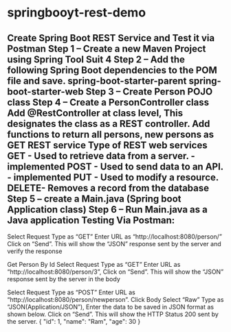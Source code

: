 
# springbooyt-rest-demo
Create Spring Boot REST Service and Test it via Postman
Step 1 – Create a new Maven Project using Spring Tool Suit 4
Step 2 – Add the following Spring Boot dependencies to the POM file and save.
	spring-boot-starter-parent
	spring-boot-starter-web
Step 3 – Create Person POJO class
Step 4 – Create a PersonController class 
		Add @RestController at class level, This designates the class as a REST controller.
		Add functions to return all persons, new persons as GET REST service
Type of REST web services
	GET - Used to retrieve data from a server. - implemented
	POST - Used to send data to an API. - implemented
	PUT - Used to modify a resource. 
	DELETE- Removes a record from the database
Step 5 – create a Main.java (Spring boot Application class)
Step 6 – Run Main.java as a Java application
Testing Via Postman:
--------------------
Select Request Type as “GET”
Enter URL as “http://localhost:8080/person/”
Click on “Send”.
This will show the “JSON” response sent by the server and verify the response

Get Person By Id
Select Request Type as “GET”
Enter URL as “http://localhost:8080/person/3”,
Click on “Send”.
This will show the “JSON” response sent by the server in the body

Select Request Type as “POST”
Enter URL as “http://localhost:8080/person/newperson”.
Click Body
Select “Raw”
Type as “JSON(Application/JSON”),
Enter the data to be saved in JSON format as shown below.
Click on “Send”.
This will show the HTTP Status 200 sent by the server.
{
        "id": 1,
        "name": "Ram",
        "age": 30
    }

